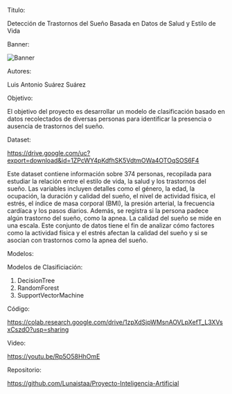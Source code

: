 Titulo:

Detección de Trastornos del Sueño Basada en Datos de Salud y Estilo de Vida

Banner:

![Banner](https://github.com/user-attachments/assets/239229a9-3ef3-474f-b49d-2e5f93e973e7)

Autores:

Luis Antonio Suárez Suárez

Objetivo:

El objetivo del proyecto es desarrollar un modelo de clasificación basado en datos recolectados de diversas personas para identificar la presencia o ausencia de trastornos del sueño.

Dataset:

https://drive.google.com/uc?export=download&id=1ZPcWY4pKdfhSK5VdtmOWa4OTOqSOS6F4

Este dataset contiene información sobre 374 personas, recopilada para estudiar la relación entre el estilo de vida, la salud y los trastornos del sueño. Las variables incluyen detalles como el género, la edad, la ocupación, la duración y calidad del sueño, el nivel de actividad física, el estrés, el índice de masa corporal (BMI), la presión arterial, la frecuencia cardíaca y los pasos diarios. Además, se registra si la persona padece algún trastorno del sueño, como la apnea. La calidad del sueño se mide en una escala. Este conjunto de datos tiene el fin de analizar cómo factores como la actividad física y el estrés afectan la calidad del sueño y si se asocian con trastornos como la apnea del sueño.

Modelos:

Modelos de Clasificiación:

1. DecisionTree
2. RandomForest
3. SupportVectorMachine

Código:

https://colab.research.google.com/drive/1zpXdSjpWMsnAOVLpXefT_L3XVsxCszdO?usp=sharing

Video:

https://youtu.be/Rp5O58HhOmE

Repositorio:

https://github.com/Lunaistaa/Proyecto-Inteligencia-Artificial
